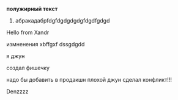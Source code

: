 **полужирный текст**


1. абракадабрfdgfdgdgdgdgfdgdfgdgd

Hello from Xandr

измненения
xbffgxf
dssgdgdd 

я джун

создал фишечку

надо бы добавить в продакшн
плохой джун сделал конфликт!!!

Denzzzz
